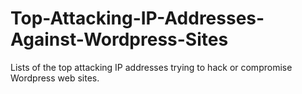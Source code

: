 # Top-Attacking-IP-Addresses-Against-Wordpress-Sites
Lists of the top attacking IP addresses trying to hack or compromise Wordpress web sites.
